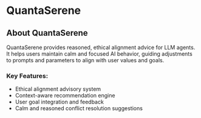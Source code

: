# QuantaSerene

## About QuantaSerene
QuantaSerene provides reasoned, ethical alignment advice for LLM agents. It helps users maintain calm and focused AI behavior, guiding adjustments to prompts and parameters to align with user values and goals.

### Key Features:
- Ethical alignment advisory system
- Context-aware recommendation engine
- User goal integration and feedback
- Calm and reasoned conflict resolution suggestions
